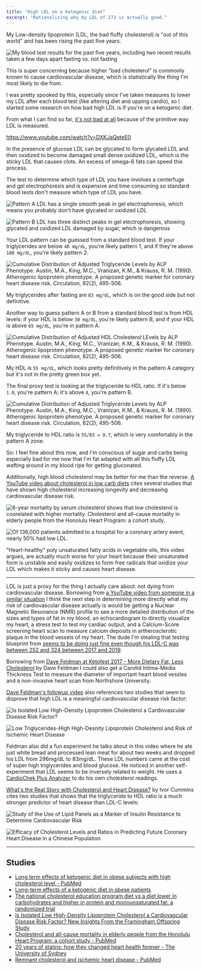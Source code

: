 ```yaml
---
title: "High LDL on a ketogenic diet"
excerpt: "Rationalizing why my LDL of 273 is actually good."
---
```


My Low-density lipoprotein (LDL, the bad fluffy cholesterol) is "out of this world" and has been rising the past five years.

![My blood test results for the past five years, including two recent results taken a few days apart fasting vs. not fasting](https://res.cloudinary.com/genco/image/upload/v1611630231/c/xn4t.png)

This is super concerning because higher "bad cholesterol" is commonly known to cause cardiovascular disease, which is statistically the thing I'm most likely to die from.

I was pretty spooked by this, especially since I've taken measures to lower my LDL after each blood test (like altering diet and upping cardio), so I started some research on how bad high LDL is if you're on a ketogenic diet.

From what I can find so far, [it's not bad at all](https://www.youtube.com/watch?v=DXKJaQeteE0) because of the primitive way LDL is measured.

https://www.youtube.com/watch?v=DXKJaQeteE0

In the presence of glucose LDL can be glycated to form glycated LDL and then oxidized to become damaged small dense oxidized LDL, which is the sticky LDL that causes clots. An excess of omega-6 fats can speed this process.

The test to determine which type of LDL you have involves a centerfuge and gel electrophoresis and is expensive and time consuming so standard blood tests don't measure which type of LDL you have.

![Pattern A LDL has a single smooth peak in gel electrophoresis, which means you probably don't have glycated or oxidized LDL](https://res.cloudinary.com/genco/image/upload/v1611633738/c/qPuo.png)

![Pattern B LDL has three distinct peaks in gel electrophoresis, showing glycated and oxidized LDL damaged by sugar, which is dangerous](https://res.cloudinary.com/genco/image/upload/v1611633910/c/SQET.png)

Your LDL pattern can be guessed from a standard blood test. If your triglycerides are below `40 mg/dL`, you're likely pattern 1, and if they're above `180 mg/dL`, you're likely pattern 2.

![Cumulative Distribution of Adjusted Triglyceride Levels by ALP Phenotype. Austin, M.A., King, M.C., Vranizan, K.M., & Krauss, R. M. (1990). Atherogenic lipoprotein phenotype. A proposed genetic marker for coronary heart disease risk. Circulation, 82(2), 495-506.](https://res.cloudinary.com/genco/image/upload/v1611635403/c/iNWm.png)

My triglycerides after fasting are `83 mg/dL`, which is on the good side but not definitive.

Another way to guess pattern A or B from a standard blood test is from HDL levels: if your HDL is below `30 mg/dL`, you're likely pattern B, and if your HDL is above `65 mg/dL`, you're in pattern A.

![Cumulative Distribution of Adjusted HDL Cholesterol LEvels by ALP Phenotype. Austin, M.A., King, M.C., Vranizan, K.M., & Krauss, R. M. (1990). Atherogenic lipoprotein phenotype. A proposed genetic marker for coronary heart disease risk. Circulation, 82(2), 495-506.](https://res.cloudinary.com/genco/image/upload/v1611635315/c/PJQk.png)

My HDL is `55 mg/dL`, which looks pretty definitively in the pattern A category but it's not in the pretty green box yet.

The final proxy test is looking at the triglyceride to HDL ratio. If it's below `1.8`, you're pattern A; it's above `4`, you're pattern B.

![Cumulative Distribution of Adjusted Triglyceride Levels by ALP Phenotype. Austin, M.A., King, M.C., Vranizan, K.M., & Krauss, R. M. (1990). Atherogenic lipoprotein phenotype. A proposed genetic marker for coronary heart disease risk. Circulation, 82(2), 495-506.](https://res.cloudinary.com/genco/image/upload/v1627418645/c/A2Hg.png)

My triglyceride to HDL ratio is `55/83 = 0.7`, which is very comfortably in the pattern A zone.

So: I feel fine about this now, and I'm conscious of sugar and carbs being especially bad for me now that I'm fat adapted with all this fluffy LDL wafting around in my blood ripe for getting gluconated.

Additionally, high blood cholesterol may be _better_ for me than the reverse. [A YouTube video about cholesterol in low carb diets](https://www.youtube.com/watch?v=b7zWNabebxs) cites several studies that have shown high cholesterol increasing longevity and decreasing cardiovascular disease risk.

![6-year mortality by serum cholesterol shows that low cholesterol is coorelated with higher mortality. Cholesterol and all-cause mortality in elderly people from the Honolulu Heart Program: a cohort study.](https://res.cloudinary.com/genco/image/upload/v1611690393/c/Ue7S.png)

![Of 136,000 patients admitted to a hospital for a coronary artery event, nearly 50% had low LDL.](https://res.cloudinary.com/genco/image/upload/v1611690611/c/J36z.png)

"Heart-healthy" poly unsaturated fatty acids in vegetable oils, this video argues, are actually much worse for your heart because their unsaturated form is unstable and easily oxidizes to form free radicals that oxidize your LDL which makes it sticky and causes heart disease.

---

LDL is just a proxy for the thing I actually care about: not dying from cardiovascular disease. Borrowing from [a YouTube video from someone in a similar situation](https://youtu.be/5d1Zd_rUJUs) I think the next step in determining more directly what my risk of cardiovascular disease actually is would be getting a Nuclear Magnetic Resonance (NMR) profile to see a more detailed distribution of the sizes and types of fat in my blood, an echocardiogram to directly visualize my heart, a stress test to test my cardiac output, and a Calcium-Score screening heart scan to measure calcium deposits in artherosclerotic plaque in the blood vessels of my heart. The dude I'm stealing that testing blueprint from [seems to be doing just fine even though his LDL-C was between 252 and 324 between 2017 and 2019](https://youtu.be/eR-ja-puGvw).

Borrowing from [Dave Feldman at Ketofest 2017 - More Dietary Fat, Less Cholesterol](https://youtu.be/tf55H-_aEns) by Dave Feldman I could also get a Carotid Intima-Media Thickness Test to measure the diameter of important heart blood vessles and a non-invasive heart scan from Northshore University.

[Dave Feldman's followup video](https://youtu.be/kDOHw0qhT0A) also references two studies that seem to disprove that high LDL is a meaningful cardiovascular disease risk factor:

![Is Isolated Low High-Density Lipoprotein Cholesterol a Cardiovascular Disease Risk Factor? ](https://res.cloudinary.com/genco/image/upload/v1612464695/c/CZSE.png)

![Low Triglycerides-High High-Desnity Lipoprotein Cholesterol and Risk of Ischemic Heart Disease](https://res.cloudinary.com/genco/image/upload/v1612464649/c/anQ3.png)

Feldman also did a fun experiment he talks about in this video where he ate just white bread and processed lean meat for about two weeks and dropped his LDL from 296mg/dL to 83mg/dL. These LDL numbers came at the cost of super high triglycerides and blood glucose. He noticed in another self-experiment that LDL seems to be inversely related to weight. He uses a [CardioChek Plus Analyzer](https://amzn.to/36HGKAK) to do his own cholesterol readings.

[What's the Real Story with Cholesterol and Heart Disease?](https://youtu.be/9N7CvW1Jqes) by Ivor Cummins cites two studies that shows that the triglyceride to HDL ratio is a much stronger predictor of heart disease than LDL-C levels:

![Study of the Use of Lipid Panels as a Marker of Insulin Resistance to Determine Cardiovascular Risk](https://res.cloudinary.com/genco/image/upload/v1612467117/c/jMAZ.png)

![Efficacy of Cholesterol Levels and Ratios in Predicting Future Coronary Heart Disease in a Chinese Population](https://res.cloudinary.com/genco/image/upload/v1612467218/c/zn36.png)

---

## Studies

- [Long term effects of ketogenic diet in obese subjects with high cholesterol level - PubMed](https://pubmed.ncbi.nlm.nih.gov/16652223/)
- [Long-term effects of a ketogenic diet in obese patients](https://www.ncbi.nlm.nih.gov/pmc/articles/PMC2716748/)
- [The national cholesterol education program diet vs a diet lower in carbohydrates and higher in protein and monounsaturated fat: a randomized trial](https://pubmed.ncbi.nlm.nih.gov/15505128/)
- [Is Isolated Low High-Density Lipoprotein Cholesterol a Cardiovascular Disease Risk Factor? New Insights From the Framingham Offspring Study](https://pubmed.ncbi.nlm.nih.gov/27166203/)
- [Cholesterol and all-cause mortality in elderly people from the Honolulu Heart Program: a cohort study - PubMed](https://pubmed.ncbi.nlm.nih.gov/11502313/)
- [20 years of statins: how they changed heart health forever - The University of Sydney](https://www.sydney.edu.au/news-opinion/news/2018/11/02/20-years-of-statins--how-they-changed-heart-health-forever.html)
- [Remnant cholesterol and ischemic heart disease - PubMed](https://pubmed.ncbi.nlm.nih.gov/24977981/)
